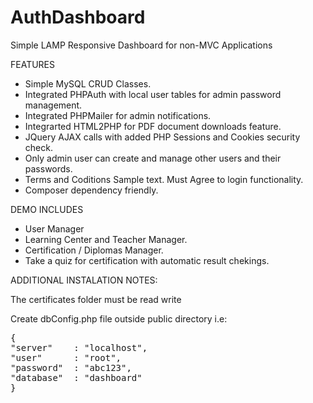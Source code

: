 # AuthDashboard
Simple LAMP Responsive Dashboard for non-MVC Applications

FEATURES

* Simple MySQL CRUD Classes.
* Integrated PHPAuth with local user tables for admin password management.
* Integrated PHPMailer for admin notifications.
* Integrarted HTML2PHP for PDF document downloads feature.
* JQuery AJAX calls with added PHP Sessions and Cookies security check.
* Only admin user can create and manage other users and their passwords.
* Terms and Coditions Sample text. Must Agree to login functionality.
* Composer dependency friendly. 

DEMO INCLUDES

* User Manager
* Learning Center and Teacher Manager.
* Certification / Diplomas Manager.
* Take a quiz for certification with automatic result chekings.

ADDITIONAL INSTALATION NOTES:

The certificates folder must be read write

Create dbConfig.php file outside public directory i.e:
<pre>
{
"server"    : "localhost",
"user"      : "root",
"password"  : "abc123",
"database"  : "dashboard"
}
</pre>
